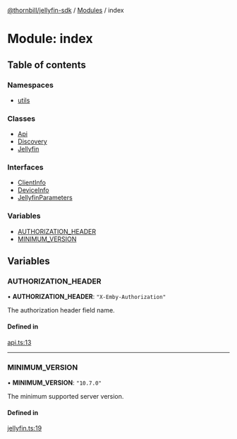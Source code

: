 [@thornbill/jellyfin-sdk](../README.md) / [Modules](../modules.md) / index

# Module: index

## Table of contents

### Namespaces

- [utils](index.utils.md)

### Classes

- [Api](../classes/index.Api.md)
- [Discovery](../classes/index.Discovery.md)
- [Jellyfin](../classes/index.Jellyfin.md)

### Interfaces

- [ClientInfo](../interfaces/index.ClientInfo.md)
- [DeviceInfo](../interfaces/index.DeviceInfo.md)
- [JellyfinParameters](../interfaces/index.JellyfinParameters.md)

### Variables

- [AUTHORIZATION_HEADER](index.md#authorization_header)
- [MINIMUM_VERSION](index.md#minimum_version)

## Variables

### AUTHORIZATION\_HEADER

• **AUTHORIZATION\_HEADER**: ``"X-Emby-Authorization"``

The authorization header field name.

#### Defined in

[api.ts:13](https://github.com/thornbill/jellyfin-sdk-typescript/blob/b5d0506/src/api.ts#L13)

___

### MINIMUM\_VERSION

• **MINIMUM\_VERSION**: ``"10.7.0"``

The minimum supported server version.

#### Defined in

[jellyfin.ts:19](https://github.com/thornbill/jellyfin-sdk-typescript/blob/b5d0506/src/jellyfin.ts#L19)
